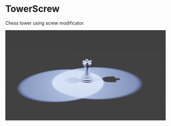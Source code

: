# TowerScrew

Chess tower using screw modificator.

![tower](https://github.com/kawaii-kubus/TowerScrew/blob/42448bbb810af646a39d083d1a6a2c28416c83b5/wie%C5%BCa.png)
